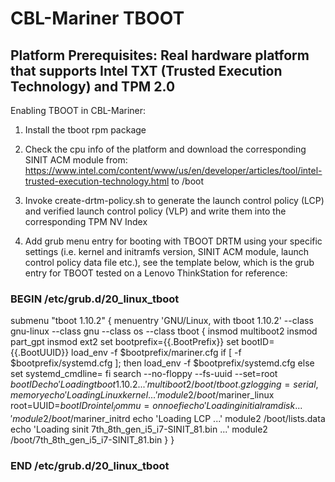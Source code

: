 # CBL-Mariner TBOOT

Platform Prerequisites: Real hardware platform that supports Intel TXT (Trusted Execution Technology) and TPM 2.0
--------------------------

Enabling TBOOT in CBL-Mariner:
1. Install the tboot rpm package

2. Check the cpu info of the platform and download the corresponding SINIT ACM module from: https://www.intel.com/content/www/us/en/developer/articles/tool/intel-trusted-execution-technology.html to /boot

3. Invoke create-drtm-policy.sh to generate the launch control policy (LCP) and verified launch control policy (VLP) and write them into the corresponding TPM NV Index

4. Add grub menu entry for booting with TBOOT DRTM using your specific settings (i.e. kernel and initramfs version, SINIT ACM module, launch control policy data file etc.), see the 
template below, which is the grub entry for TBOOT tested on a Lenovo ThinkStation for reference:

### BEGIN /etc/grub.d/20_linux_tboot ###
submenu "tboot 1.10.2" {
menuentry 'GNU/Linux, with tboot 1.10.2' --class gnu-linux --class gnu --class os --class tboot {
	insmod multiboot2
	insmod part_gpt
	insmod ext2
	set bootprefix={{.BootPrefix}}
	set bootID={{.BootUUID}}
	load_env -f $bootprefix/mariner.cfg
	if [ -f  $bootprefix/systemd.cfg ]; then
		load_env -f $bootprefix/systemd.cfg
	else
		set systemd_cmdline=
	fi
	search --no-floppy --fs-uuid --set=root $bootID
	echo	'Loading tboot 1.10.2 ...'
	multiboot2	/boot/tboot.gz logging=serial,memory
	echo	'Loading Linux kernel ...'
	module2 /boot/$mariner_linux root=UUID=$bootID ro intel_iommu=on noefi
	echo	'Loading initial ramdisk ...'
	module2 /boot/$mariner_initrd
	echo	'Loading LCP ...'
	module2 /boot/lists.data
	echo	'Loading sinit 7th_8th_gen_i5_i7-SINIT_81.bin ...'
	module2 /boot/7th_8th_gen_i5_i7-SINIT_81.bin
}
}
### END /etc/grub.d/20_linux_tboot ###

